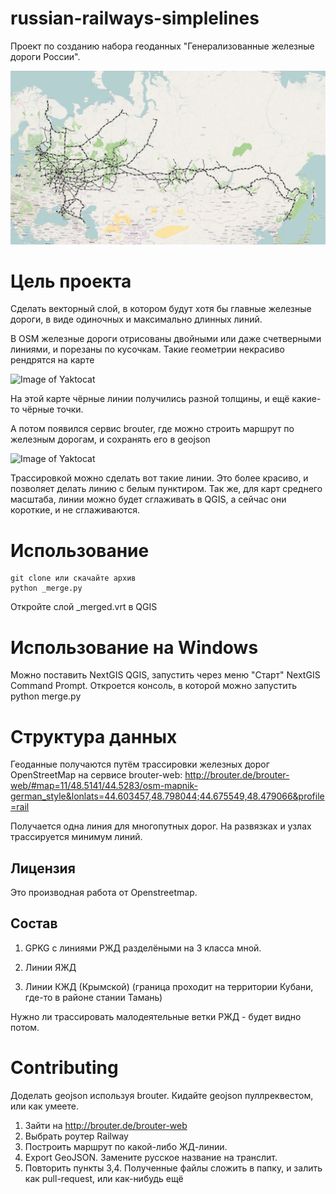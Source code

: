 # russian-railways-simplelines

Проект по созданию набора геоданных "Генерализованные железные дороги России".

![Russian railways map](map.png)

# Цель проекта

Сделать векторный слой, в котором будут хотя бы главные железные дороги, в виде одиночных и максимально длинных линий.

В OSM железные дороги отрисованы двойными или даже счетверными линиями, и порезаны по кусочкам. 
Такие геометрии некрасиво рендрятся на карте

![Image of Yaktocat](https://upload.wikimedia.org/wikipedia/commons/3/3f/Abakan-taishet_osm_tilemill.png)

На этой карте чёрные линии получились разной толщины, и ещё какие-то чёрные точки.

А потом появился сервис brouter, где можно строить маршрут по железным дорогам, и сохранять его в geojson 

![Image of Yaktocat](https://upload.wikimedia.org/wikipedia/commons/thumb/7/7c/Южное_железнодорожное_полукольцо_Петербурга_location_map.svg/640px-Южное_железнодорожное_полукольцо_Петербурга_location_map.svg.png)

Трассировкой можно сделать вот такие линии. Это более красиво, и позволяет делать линию с белым пунктиром.
Так же, для карт среднего масштаба, линии можно будет сглаживать в QGIS, а сейчас они короткие, и не сглаживаются.

# Использование

```
git clone или скачайте архив
python _merge.py
```
Откройте слой _merged.vrt в QGIS

# Использование на Windows

Можно поставить NextGIS QGIS, запустить через меню "Старт" NextGIS Command Prompt. Откроется консоль, в которой можно запустить python merge.py


# Структура данных

Геоданные получаются путём трассировки железных дорог OpenStreetMap на сервисе brouter-web:
http://brouter.de/brouter-web/#map=11/48.5141/44.5283/osm-mapnik-german_style&lonlats=44.603457,48.798044;44.675549,48.479066&profile=rail

Получается одна линия для многопутных дорог. На развязках и узлах трассируется минимум линий. 
## Лицензия

Это производная работа от Openstreetmap.

## Состав

1. GPKG с линиями РЖД разделёными на 3 класса мной. 

2. Линии ЯЖД
3. Линии КЖД (Крымской) (граница проходит на территории Кубани, где-то в районе стании Тамань)

Нужно ли трассировать малодеятельные ветки РЖД - будет видно потом. 

# Contributing

Доделать geojson используя brouter. Кидайте geojson пуллреквестом, или как умеете.

1. Зайти на http://brouter.de/brouter-web
2. Выбрать роутер Railway
3. Построить маршрут по какой-либо ЖД-линии.
4. Export GeoJSON. Замените русское название на транслит.
5. Повторить пункты 3,4. Полученные файлы сложить в папку, и залить как pull-request, или как-нибудь ещё
